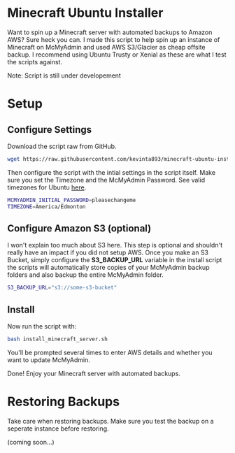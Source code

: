 # Minecraft Ubuntu Installer

Want to spin up a Minecraft server with automated backups to Amazon AWS? Sure heck you can. I made this script to help spin up an instance of Minecraft on McMyAdmin and used AWS S3/Glacier as cheap offsite backup. I recommend using Ubuntu Trusty or Xenial as these are what I test the scripts against.

Note: Script is still under developement

# Setup

## Configure Settings

Download the script raw from GitHub.
``` bash
wget https://raw.githubusercontent.com/kevinta893/minecraft-ubuntu-installer/master/install_minecraft_server.sh
```

Then configure the script with the intial settings in the script itself. Make sure you set the Timezone and the McMyAdmin Password. See valid timezones for Ubuntu [here](http://manpages.ubuntu.com/manpages/trusty/man3/DateTime::TimeZone::Catalog.3pm.html).

``` bash
MCMYADMIN_INITIAL_PASSWORD=pleasechangeme
TIMEZONE=America/Edmonton
```

## Configure Amazon S3 (optional)

I won't explain too much about S3 here. This step is optional and shouldn't really have an impact if you did not setup AWS. Once you make an S3 Bucket, simply configure the **S3_BACKUP_URL** variable in the install script
the scripts will automatically store copies of your McMyAdmin backup folders and also backup the entire McMyAdmin folder.

``` bash
S3_BACKUP_URL="s3://some-s3-bucket"
```

## Install
Now run the script with:
``` bash
bash install_minecraft_server.sh
```

You'll be prompted several times to enter AWS details and whether you want to update McMyAdmin.

Done! Enjoy your Minecraft server with automated backups.

# Restoring Backups

Take care when restoring backups. Make sure you test the backup on a seperate instance before restoring.

(coming soon...)
